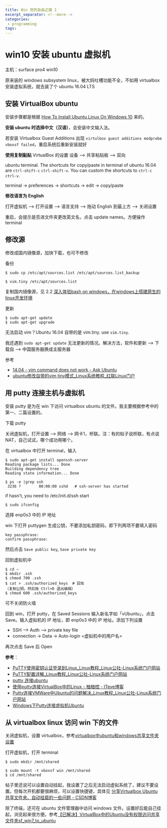 ```yaml
---
title: Win 党的自由之路 1
excerpt_separator: <!--more-->
categories:
 - programming
tags:
---
```


# win10 安装 ubuntu 虚拟机
主机：surface pro4 win10

原来装的 windows subsystem linux，被大妈吐槽功能不全，不如用 virtualbox 安装虚拟系统，就去装了个 ubuntu 16.04 LTS
## 安装 VirtualBox ubuntu
安装步骤都是根据 [How To Install Ubuntu Linux On Windows 10](https://www.lifewire.com/install-ubuntu-linux-windows-10-steps-2202108) 来的。

<!--more-->

**安装 ubuntu 时选择中文（汉语）**，会安装中文输入法。

若安装 Virtualbox Guest Additions 出现 `virtulbox guest additions modprobe vboxsf failed`，重启系统后重新安装就好

**使用复制黏贴**
VirtualBox 的设置 设备 ——> 共享粘贴板 ——> 双向

ubuntu terminal. The shortcuts for copy/paste in terminal of ubuntu 16.04 are `ctrl-shift-c` `ctrl-shift-v`. You can custom the shortcuts to `ctrl-c` `ctrl-v`.

terminal -> preferences -> shortcuts -> edit -> copy/paste

**修改语言为 English**

打开虚拟机 ——> 打开设置 ——> 语言支持 ——> 拖动 English 到最上方 ——> 关闭设置

重启，会提示是否进文件夹更改英文名，点击 update names。方便操作 terminal

## 修改源
修改成国内镜像源，加快下载，也可不修改

备份

    $ sudo cp /etc/apt/sources.list /etc/apt/sources.list_backup

    $ vim.tiny /etc/apt/sources.list

复制国内镜像源，见 2.2 [深入体验bash on windows，在windows上搭建原生的linux开发环境](https://segmentfault.com/a/1190000006175018)    

更新

    $ sudo apt-get update
    $ sudo apt-get upgrade

无法启动 vim？Ubuntu 16.04 自带的是 vim.tiny. use `vim.tiny`.

我还遇到 `sudo apt-get update` 无法更新的情况。解决方法，软件和更新 ——> 下载自 ——> 中国服务器换成主服务器

参考
- [14.04 - vim command does not work - Ask Ubuntu](https://askubuntu.com/questions/509617/vim-command-does-not-work)
- [ubuntu修改自带的vim tiny模式_Linux系统教程_红联Linux门户](http://www.linuxdiyf.com/linux/32683.html)

## 用 putty 连接主机与虚拟机
安装 putty 是为在 win 下访问 virtualbox ubuntu 的文件。我主要根据参考中的第一、二篇设置的。

下载 putty

关闭虚拟机，打开设置 ——> 网络 ——> 网卡1，桥联。注：有的帖子说桥联，有点说 NAT，自己试试，哪个成功用哪个。

在 virtualbox 中打开 terminal，输入

    $ sudo apt-get install openssh-server
    Reading package lists... Done
    Building dependency tree       
    Reading state information... Done

    $ ps -e |grep ssh
     3236 ?        00:00:00 sshd   # ssh-server has started

if hasn't, you need to /etc/init.d/ssh start

    $ sudo ifconfig

选择 enp0s3 中的 IP 地址

win 下打开 puttygen 生成公钥，不要添加私钥密码，即下列两项不要填入密码

    key passphrase:
    confirm passphrase:

然后点击 `Save public key`, `Save private key`

回到虚拟机中


    $ cd ~
    $ mkdir .ssh
    $ chmod 700 .ssh
    $ cat > .ssh/authorized_keys  # 回车
    （复制公钥。然后按 Ctrl+D 退出编辑）
    $ chmod 600 .ssh/authorized_keys

可不关闭防火墙

回到 win，打开 putty，在 Saved Sessions 输入新名字如「vUbuntu」，点击 Save。输入虚拟机的 IP 地址，即 enp0s3 中的 IP 地址。添加下列设置

- SSH --> Auth --> private key file
- connection -> Data -> Auto-login <虚拟机中的用户名>

再次点击 Save 后 Open

**参考**：
- [PuTTY使用密钥认证登录到Linux_Linux教程_Linux公社-Linux系统门户网站](http://www.linuxidc.com/Linux/2017-06/144404.htm)
- [PuTTY配置详解_Linux教程_Linux公社-Linux系统门户网站](http://www.linuxidc.com/Linux/2016-07/133503.htm)
- [putty 连接ubuntu](https://www.bbsmax.com/A/Vx5Mx8OpJN/)
- [使用putty连接VirtualBox中的Linux - 柚柚控 - ITeye博客](http://hzy3774.iteye.com/blog/1689434)
- [Putty连接VMWare中Ubuntu的问题解决_Linux教程_Linux公社-Linux系统门户网站](http://www.linuxidc.com/Linux/2013-05/84819.htm)
- [Windows下Putty连接虚拟机Ubuntu](https://www.bbsmax.com/A/E35p69oyzv/)

## 从 virtualbox linux 访问 win 下的文件
关闭虚拟机，设置 virtualbox，参考[virtualbox中ubuntu和windows共享文件夹设置](http://www.cnblogs.com/linjiqin/p/3615477.html)

打开虚拟机，打开 terminal

    $ sudo mkdir /mnt/shared

    $ sudo mount -t vboxsf win /mnt/shared
    $ cd /mnt/shared


帖子里还说可以设置自动挂起，我设置了之后无法启动虚拟系统了，建议不要设置。但每次开机都要很麻烦，可以设置快捷键，具体见 [分享Virtualbox Ubuntu 共享文件夹、自动挂载的一些问题 - CSDN博客](http://blog.csdn.net/skylake_/article/details/53132499)

除了终端，还可在 ubuntu 文件管理器中访问 windows 文件。设置好后能自己挂起，浏览起来很方便。参考[【已解决】VirtualBox中的Ubuntu没有权限访问共享文件夹sf_win7_to_ubuntu](https://www.crifan.com/can_not_access_share_folder_in_ubuntu_virtualbox/)
